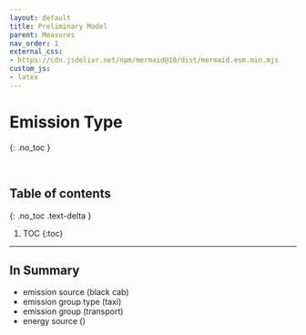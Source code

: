 ```yaml
---
layout: default
title: Preliminary Model
parent: Measures
nav_order: 1
external_css:
- https://cdn.jsdelivr.net/npm/mermaid@10/dist/mermaid.esm.min.mjs
custom_js:
- latex
---
```


# Emission Type
{: .no_toc }

<br>

## Table of contents
{: .no_toc .text-delta }

1. TOC
   {:toc}

---


## In Summary

* emission source (black cab)
* emission group type (taxi)
* emission group (transport)
* energy source ()

<br>
<br>
<br>
<br>
